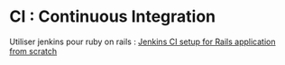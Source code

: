 CI : Continuous Integration
===========================

Utiliser jenkins pour ruby on rails : 
[Jenkins CI setup for Rails application from scratch](http://gistflow.com/posts/492-jenkins-ci-setup-for-rails-application-from-scratch) 



